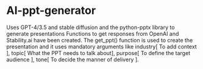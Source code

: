 # AI-ppt-generator
Uses GPT-4/3.5 and stable diffusion and the python-pptx library to generate presentations
Functions to get responses from OpenAI and Stability.ai have been created. 
The get_ppt() function is used to create the presentation and it uses mandatory arguments like industry[ To add context ], topic[ What the PPT needs to talk about], purpose[ To define the target audience ], tone[ To decide the manner of delivery ]. 
